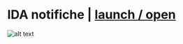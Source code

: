 # IDA notifiche | [launch / open](http://ccristiano22/ida-inclusive-digital-assistant.io/prototipi)

![alt text]()
